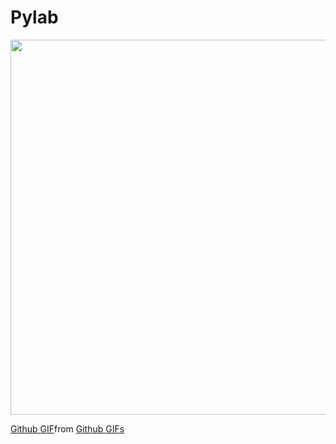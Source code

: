 # Pylab
<img src="https://media.giphy.com/media/WUlplcMpOCEmTGBtBW/giphy.gif" width="600">


<div class="tenor-gif-embed" data-postid="24121745" data-share-method="host" data-aspect-ratio="1.77778"
data-width="100%">

<a href="https://tenor.com/view/github-gif-24121745">Github GIF</a>from
<a href="https://tenor.com/search/github-gifs">Github GIFs</a>

</div>

<script type="text/javascript" async src="https://tenor.com/embed.js"></script>
